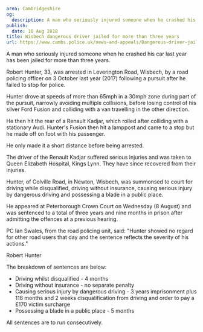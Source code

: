 ```yaml
area: Cambridgeshire
og:
  description: A man who seriously injured someone when he crashed his car last year has been jailed for more than three years.
publish:
  date: 10 Aug 2018
title: Wisbech dangerous driver jailed for more than three years
url: https://www.cambs.police.uk/news-and-appeals/Dangerous-driver-jailed-three-years
```

A man who seriously injured someone when he crashed his car last year has been jailed for more than three years.

Robert Hunter, 33, was arrested in Leverington Road, Wisbech, by a road policing officer on 3 October last year (2017) following a pursuit after he failed to stop for police.

Hunter drove at speeds of more than 65mph in a 30mph zone during part of the pursuit, narrowly avoiding multiple collisions, before losing control of his silver Ford Fusion and colliding with a van travelling in the other direction.

He then hit the rear of a Renault Kadjar, which rolled after colliding with a stationary Audi. Hunter's Fusion then hit a lamppost and came to a stop but he made off on foot with his passenger.

He only made it a short distance before being arrested.

The driver of the Renault Kadjar suffered serious injuries and was taken to Queen Elizabeth Hospital, Kings Lynn. They have since recovered from their injuries.

Hunter, of Colville Road, in Newton, Wisbech, was summonsed to court for driving while disqualified, driving without insurance, causing serious injury by dangerous driving and possessing a blade in a public place.

He appeared at Peterborough Crown Court on Wednesday (8 August) and was sentenced to a total of three years and nine months in prison after admitting the offences at a previous hearing.

PC Ian Swales, from the road policing unit, said: "Hunter showed no regard for other road users that day and the sentence reflects the severity of his actions."

Robert Hunter

The breakdown of sentences are below:

 * Driving whilst disqualified - 4 months
 * Driving without insurance - no separate penalty
 * Causing serious injury by dangerous driving - 3 years imprisonment plus 118 months and 2 weeks disqualification from driving and order to pay a £170 victim surcharge
 * Possessing a blade in a public place - 5 months

All sentences are to run consecutively.
